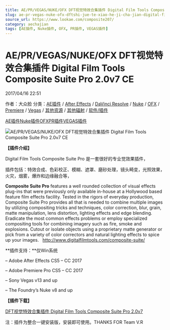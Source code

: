 ```yaml
---
title: AE/PR/VEGAS/NUKE/OFX DFT视觉特效合集插件 Digital Film Tools Composite Suite Pro 2.0v7 CE
slug: ae-pr-vegas-nuke-ofx-dftshi-jue-te-xiao-he-ji-cha-jian-digital-film-tools-composite-suite-pro-2-0v7-ce
source_url: https://www.lookae.com/composite207/
category: aechajian
tags: [AE插件, Nuke插件, OFX, PR插件, VEGAS插件]
---
```

# AE/PR/VEGAS/NUKE/OFX DFT视觉特效合集插件 Digital Film Tools Composite Suite Pro 2.0v7 CE

2017/04/16 22:51

作者：大众脸
分类：[AE插件](https://www.lookae.com/after-effects/aechajian/) / [After Effects](https://www.lookae.com/after-effects/) / [DaVinci Resolve](https://www.lookae.com/qitarjcj/resolvezy/) / [Nuke](https://www.lookae.com/qitarjcj/nukezy/) / [OFX](https://www.lookae.com/qitarjcj/ofxzy/) / [Premiere](https://www.lookae.com/qitarjcj/premierezy/) / [Vegas](https://www.lookae.com/qitarjcj/vegaszy/) / [其他资源](https://www.lookae.com/qitarjcj/otherzy/) / [其他辐射](https://www.lookae.com/others/) / [软件/插件](https://www.lookae.com/qitarjcj/)

[AE插件](https://www.lookae.com/tag/ae%e6%8f%92%e4%bb%b6/)[Nuke插件](https://www.lookae.com/tag/nuke%e6%8f%92%e4%bb%b6/)[OFX](https://www.lookae.com/tag/ofx/)[PR插件](https://www.lookae.com/tag/pr%e6%8f%92%e4%bb%b6/)[VEGAS插件](https://www.lookae.com/tag/vegas%e6%8f%92%e4%bb%b6/)

![AE/PR/VEGAS/NUKE/OFX DFT视觉特效合集插件 Digital Film Tools Composite Suite Pro 2.0v7 CE](https://www.lookae.com/wp-content/uploads/2016/01/Composite-Suite-Pro.jpg "AE/PR/VEGAS/NUKE/OFX DFT视觉特效合集插件 Digital Film Tools Composite Suite Pro 2.0v7 CE-LookAE.com")

**【插件介绍】**

Digital Film Tools Composite Suite Pro 是一套很好的专业觉效果插件，

插件包括：特效合成、色彩校正、模糊、遮罩、磨砂处理，镜头畸变，光照效果，火灾，烟雾，爆炸和边缘融合等，

**Composite Suite Pro** features a well rounded collection of visual effects plug-ins that were previously only available in-house at a Hollywood based feature film effects facility. Tested in the rigors of everyday production, Composite Suite Pro provides all that is needed to combine multiple images by utilizing compositing tricks and techniques, color correction, blur, grain, matte manipulation, lens distortion, lighting effects and edge blending. Eradicate the most common effects problems or employ specialized compositing tools for combining imagery such as fire, smoke and explosions. Cutout or isolate objects using a proprietary matte generator or pick from a variety of color correctors and natural lighting effects to spice up your images.   http://www.digitalfilmtools.com/composite-suite/

**插件支持：**仅Win系统

– Adobe After Effects CS5 – CC 2017

– Adobe Premiere Pro CS5 – CC 2017

– Sony Vegas v13 and up

– The Foundry’s Nuke v8 and up

**【插件下载】**

[DFT视觉特效合集插件 Digital Film Tools Composite Suite Pro 2.0v7](https://lookae.ctfile.com/fs/k6G198609849)

注：插件为整合一键安装版，安装即可使用。THANKS FOR Team V.R
